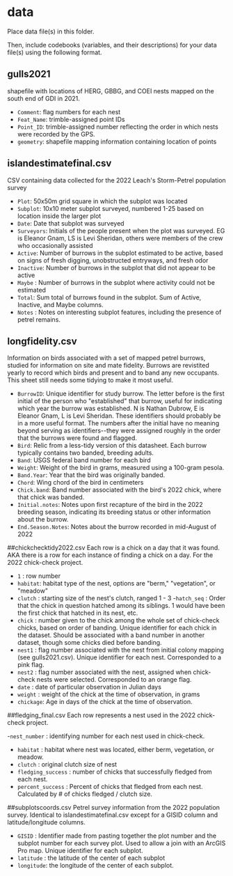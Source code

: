 # data

Place data file(s) in this folder.

Then, include codebooks (variables, and their descriptions) for your data file(s)
using the following format.

## gulls2021
shapefile with locations of HERG, GBBG, and COEI nests mapped on the south end of GDI in 2021. 
- `Comment`: flag numbers for each nest
- `Feat_Name`: trimble-assigned point IDs
- `Point_ID`: trimble-assigned number reflecting the order in which nests were recorded by the GPS. 
- `geometry`: shapefile mapping information containing location of points

## islandestimatefinal.csv
CSV containing data collected for the 2022 Leach's Storm-Petrel population survey

- `Plot`: 50x50m grid square in which the subplot was located
- `Subplot`: 10x10 meter subplot surveyed, numbered 1-25 based on location inside the larger plot
- `Date`: Date that subplot was surveyed
- `Surveyors`: Initials of the people present when the plot was surveyed. EG is Eleanor Gnam, LS is Levi Sheridan, others were members of the crew who occasionally assisted
- `Active`: Number of burrows in the subplot estimated to be active, based on signs of fresh digging, unobstructed entryways, and fresh odor
- `Inactive`: Number of burrows in the subplot that did not appear to be active
- `Maybe` : Number of burrows in the subplot where activity could not be estimated
- `Total`: Sum total of burrows found in the subplot. Sum of Active, Inactive, and Maybe columns. 
- `Notes` : Notes on interesting subplot features, including the presence of petrel remains.  

## longfidelity.csv
Information on birds associated with a set of mapped petrel burrows, studied for information on site and mate fidelity. Burrows are revistited yearly to record which birds and present and to band any new occupants. This sheet still needs some tidying to make it most useful.

- `BurrowID`: Unique identifier for study burrow. The letter before is the first initial of the person who "established" that burrow, useful for indicating which year the burrow was established. N is Nathan Dubrow, E is Eleanor Gnam, L is Levi Sheridan. These identifiers should probably be in a more useful format. The numbers after the initial have no meaning beyond serving as identifiers--they were assigned roughly in the order that the burrows were found and flagged.
- `Bird`: Relic from a less-tidy version of this datasheet. Each burrow typically contains two banded, breeding adults. 
- `Band`: USGS federal band number for each bird
- `Weight`: Weight of the bird in grams, measured using a 100-gram pesola.
- `Band.Year`: Year that the bird was originally banded.
- `Chord`: Wing chord of the bird in centimeters
- `Chick.band`: Band number associated with the bird's 2022 chick, where that chick was banded. 
- `Initial.notes`: Notes upon first recapture of the bird in the 2022 breeding season, indicating its breeding status or other information about the burrow. 
- `End.Season.Notes`: Notes about the burrow recorded in mid-August of 2022

##chickchecktidy2022.csv
Each row is a chick on a day that it was found. AKA there is a row for each instance of finding a chick on a day. For the 2022 chick-check project.

- `1` : row number
- `habitat`: habitat type of the nest, options are "berm," "vegetation", or "meadow"
- `clutch` : starting size of the nest's clutch, ranged 1 - 3
-`hatch_seq` : Order that the chick in question hatched among its siblings. 1 would have been the first chick that hatched in its nest, etc. 
- `chick` : number given to the chick among the whole set of chick-check chicks, based on order of banding. Unique identifier for each chick in the dataset. Should be associated with a band number in another dataset, though some chicks died before banding.
- `nest1` : flag number associated with the nest from initial colony mapping (see gulls2021.csv). Unique identifier for each nest. Corresponded to a pink flag.
- `nest2` : flag number associated with the nest, assigned when chick-check nests were selected. Corresponded to an orange flag. 
- `date` : date of particular observation in Julian days
- `weight` : weight of the chick at the time of observation, in grams
- `chickage`: Age in days of the chick at the time of observation. 

##fledging_final.csv
Each row represents a nest used in the 2022 chick-check project. 

-`nest_number` : identifying number for each nest used in chick-check.
- `habitat` : habitat where nest was located, either berm, vegetation, or meadow.
- `clutch` : original clutch size of nest
- `fledging_success` : number of chicks that successfully fledged from each nest.
- `percent_success` : Percent of chicks that fledged from each nest. Calculated by # of chicks fledged  / clutch size. 

##subplotscoords.csv
Petrel survey information from the 2022 population survey. Identical to islandestimatefinal.csv except for a GISID column and latitude/longitude columns.

- `GISID` : Identifier made from pasting together the plot number and the subplot number for each survey plot. Used to allow a join with an ArcGIS Pro map. Unique identifier for each subplot.
- `latitude` : the latitude of the center of each subplot
- `longitude`: the longitude of the center of each subplot. 


